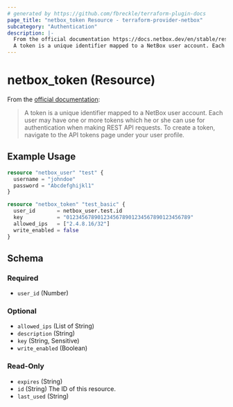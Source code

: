 ```yaml
---
# generated by https://github.com/fbreckle/terraform-plugin-docs
page_title: "netbox_token Resource - terraform-provider-netbox"
subcategory: "Authentication"
description: |-
  From the official documentation https://docs.netbox.dev/en/stable/rest-api/authentication/#tokens:
  A token is a unique identifier mapped to a NetBox user account. Each user may have one or more tokens which he or she can use for authentication when making REST API requests. To create a token, navigate to the API tokens page under your user profile.
---
```


# netbox_token (Resource)

From the [official documentation](https://docs.netbox.dev/en/stable/rest-api/authentication/#tokens):

> A token is a unique identifier mapped to a NetBox user account. Each user may have one or more tokens which he or she can use for authentication when making REST API requests. To create a token, navigate to the API tokens page under your user profile.

## Example Usage

```terraform
resource "netbox_user" "test" {
  username = "johndoe"
  password = "Abcdefghijkl1"
}

resource "netbox_token" "test_basic" {
  user_id       = netbox_user.test.id
  key           = "0123456789012345678901234567890123456789"
  allowed_ips   = ["2.4.8.16/32"]
  write_enabled = false
}
```

<!-- schema generated by tfplugindocs -->
## Schema

### Required

- `user_id` (Number)

### Optional

- `allowed_ips` (List of String)
- `description` (String)
- `key` (String, Sensitive)
- `write_enabled` (Boolean)

### Read-Only

- `expires` (String)
- `id` (String) The ID of this resource.
- `last_used` (String)


